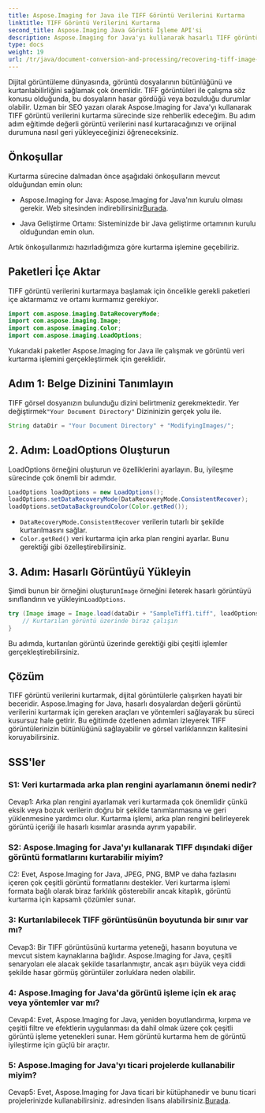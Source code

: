 ```yaml
---
title: Aspose.Imaging for Java ile TIFF Görüntü Verilerini Kurtarma
linktitle: TIFF Görüntü Verilerini Kurtarma
second_title: Aspose.Imaging Java Görüntü İşleme API'si
description: Aspose.Imaging for Java'yı kullanarak hasarlı TIFF görüntü verilerini nasıl kurtaracağınızı öğrenin. Bu adım adım kılavuzla görüntü bütünlüğünü geri yükleyin.
type: docs
weight: 19
url: /tr/java/document-conversion-and-processing/recovering-tiff-image-data/
---
```

Dijital görüntüleme dünyasında, görüntü dosyalarının bütünlüğünü ve kurtarılabilirliğini sağlamak çok önemlidir. TIFF görüntüleri ile çalışma söz konusu olduğunda, bu dosyaların hasar gördüğü veya bozulduğu durumlar olabilir. Uzman bir SEO yazarı olarak Aspose.Imaging for Java'yı kullanarak TIFF görüntü verilerini kurtarma sürecinde size rehberlik edeceğim. Bu adım adım eğitimde değerli görüntü verilerini nasıl kurtaracağınızı ve orijinal durumuna nasıl geri yükleyeceğinizi öğreneceksiniz.

## Önkoşullar

Kurtarma sürecine dalmadan önce aşağıdaki önkoşulların mevcut olduğundan emin olun:

-  Aspose.Imaging for Java: Aspose.Imaging for Java'nın kurulu olması gerekir. Web sitesinden indirebilirsiniz[Burada](https://releases.aspose.com/imaging/java/).

- Java Geliştirme Ortamı: Sisteminizde bir Java geliştirme ortamının kurulu olduğundan emin olun.

Artık önkoşullarımızı hazırladığımıza göre kurtarma işlemine geçebiliriz.

## Paketleri İçe Aktar

TIFF görüntü verilerini kurtarmaya başlamak için öncelikle gerekli paketleri içe aktarmamız ve ortamı kurmamız gerekiyor.


```java
import com.aspose.imaging.DataRecoveryMode;
import com.aspose.imaging.Image;
import com.aspose.imaging.Color;
import com.aspose.imaging.LoadOptions;
```

Yukarıdaki paketler Aspose.Imaging for Java ile çalışmak ve görüntü veri kurtarma işlemini gerçekleştirmek için gereklidir.


## Adım 1: Belge Dizinini Tanımlayın

 TIFF görsel dosyanızın bulunduğu dizini belirtmeniz gerekmektedir. Yer değiştirmek`"Your Document Directory"` Dizininizin gerçek yolu ile.

```java
String dataDir = "Your Document Directory" + "ModifyingImages/";
```

## 2. Adım: LoadOptions Oluşturun

LoadOptions örneğini oluşturun ve özelliklerini ayarlayın. Bu, iyileşme sürecinde çok önemli bir adımdır.

```java
LoadOptions loadOptions = new LoadOptions();
loadOptions.setDataRecoveryMode(DataRecoveryMode.ConsistentRecover);
loadOptions.setDataBackgroundColor(Color.getRed());
```

- `DataRecoveryMode.ConsistentRecover` verilerin tutarlı bir şekilde kurtarılmasını sağlar.
- `Color.getRed()` veri kurtarma için arka plan rengini ayarlar. Bunu gerektiği gibi özelleştirebilirsiniz.

## 3. Adım: Hasarlı Görüntüyü Yükleyin

 Şimdi bunun bir örneğini oluşturun`Image` örneğini ileterek hasarlı görüntüyü sınıflandırın ve yükleyin`LoadOptions`.

```java
try (Image image = Image.load(dataDir + "SampleTiff1.tiff", loadOptions)) {
    // Kurtarılan görüntü üzerinde biraz çalışın
}
```

Bu adımda, kurtarılan görüntü üzerinde gerektiği gibi çeşitli işlemler gerçekleştirebilirsiniz.

## Çözüm

TIFF görüntü verilerini kurtarmak, dijital görüntülerle çalışırken hayati bir beceridir. Aspose.Imaging for Java, hasarlı dosyalardan değerli görüntü verilerini kurtarmak için gereken araçları ve yöntemleri sağlayarak bu süreci kusursuz hale getirir. Bu eğitimde özetlenen adımları izleyerek TIFF görüntülerinizin bütünlüğünü sağlayabilir ve görsel varlıklarınızın kalitesini koruyabilirsiniz.

## SSS'ler

### S1: Veri kurtarmada arka plan rengini ayarlamanın önemi nedir?

Cevap1: Arka plan rengini ayarlamak veri kurtarmada çok önemlidir çünkü eksik veya bozuk verilerin doğru bir şekilde tanımlanmasına ve geri yüklenmesine yardımcı olur. Kurtarma işlemi, arka plan rengini belirleyerek görüntü içeriği ile hasarlı kısımlar arasında ayrım yapabilir.

### S2: Aspose.Imaging for Java'yı kullanarak TIFF dışındaki diğer görüntü formatlarını kurtarabilir miyim?

C2: Evet, Aspose.Imaging for Java, JPEG, PNG, BMP ve daha fazlasını içeren çok çeşitli görüntü formatlarını destekler. Veri kurtarma işlemi formata bağlı olarak biraz farklılık gösterebilir ancak kitaplık, görüntü kurtarma için kapsamlı çözümler sunar.

### 3: Kurtarılabilecek TIFF görüntüsünün boyutunda bir sınır var mı?

Cevap3: Bir TIFF görüntüsünü kurtarma yeteneği, hasarın boyutuna ve mevcut sistem kaynaklarına bağlıdır. Aspose.Imaging for Java, çeşitli senaryoları ele alacak şekilde tasarlanmıştır, ancak aşırı büyük veya ciddi şekilde hasar görmüş görüntüler zorluklara neden olabilir.

### 4: Aspose.Imaging for Java'da görüntü işleme için ek araç veya yöntemler var mı?

Cevap4: Evet, Aspose.Imaging for Java, yeniden boyutlandırma, kırpma ve çeşitli filtre ve efektlerin uygulanması da dahil olmak üzere çok çeşitli görüntü işleme yetenekleri sunar. Hem görüntü kurtarma hem de görüntü iyileştirme için güçlü bir araçtır.

### 5: Aspose.Imaging for Java'yı ticari projelerde kullanabilir miyim?

Cevap5: Evet, Aspose.Imaging for Java ticari bir kütüphanedir ve bunu ticari projelerinizde kullanabilirsiniz. adresinden lisans alabilirsiniz.[Burada](https://purchase.aspose.com/buy).